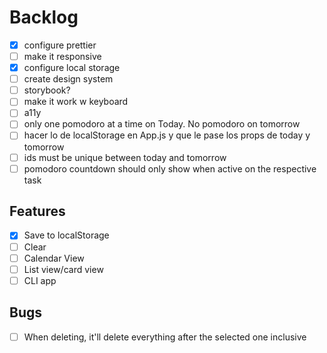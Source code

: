 # Backlog

- [x] configure prettier
- [ ] make it responsive
- [x] configure local storage
- [ ] create design system
- [ ] storybook?
- [ ] make it work w keyboard
- [ ] a11y
- [ ] only one pomodoro at a time on Today. No pomodoro on tomorrow
- [ ] hacer lo de localStorage en App.js y que le pase los props de today y tomorrow
- [ ] ids must be unique between today and tomorrow
- [ ] pomodoro countdown should only show when active on the respective task

## Features

- [x] Save to localStorage
- [ ] Clear
- [ ] Calendar View
- [ ] List view/card view
- [ ] CLI app

## Bugs

- [ ] When deleting, it'll delete everything after the selected one inclusive
